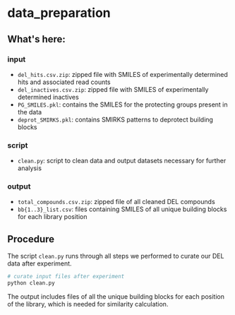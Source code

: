 # data_preparation

## What's here:
### input
- `del_hits.csv.zip`: zipped file with SMILES of experimentally determined hits and associated read counts
- `del_inactives.csv.zip`: zipped file with SMILES of experimentally determined inactives
- `PG_SMILES.pkl`: contains the SMILES for the protecting groups present in the data
- `deprot_SMIRKS.pkl`: contains SMIRKS patterns to deprotect building blocks 

### script
- `clean.py`: script to clean data and output datasets necessary for further analysis

### output
- `total_compounds.csv.zip`: zipped file of all cleaned DEL compounds
- `bb{1..3}_list.csv`: files containing SMILES of all unique building blocks for each library position

## Procedure
The script `clean.py` runs through all steps we performed to curate our DEL data after experiment.
```python
# curate input files after experiment
python clean.py
``` 
The output includes files of all the unique building blocks for each position of the library, which is needed for similarity calculation.


